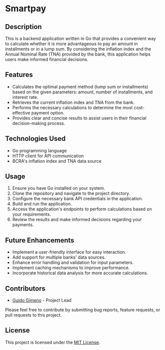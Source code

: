 # Smartpay

## Description

This is a backend application written in Go that provides a convenient way to calculate whether it is more advantageous to pay an amount in installments or in a lump sum. By considering the inflation index and the Annual Nominal Rate (TNA) provided by the bank, this application helps users make informed financial decisions.

## Features

- Calculates the optimal payment method (lump sum or installments) based on the given parameters: amount, number of installments, and interest rate.
- Retrieves the current inflation index and TNA from the bank.
- Performs the necessary calculations to determine the most cost-effective payment option.
- Provides clear and concise results to assist users in their financial decision-making process.

## Technologies Used

- Go programming language
- HTTP client for API communication
- BCRA's inflation index and TNA data source

## Usage

1. Ensure you have Go installed on your system.
2. Clone the repository and navigate to the project directory.
3. Configure the necessary bank API credentials in the application.
4. Build and run the application.
5. Access the application's endpoints to perform calculations based on your requirements.
6. Review the results and make informed decisions regarding your payments.

## Future Enhancements

- Implement a user-friendly interface for easy interaction.
- Add support for multiple banks' data sources.
- Enhance error handling and validation for input parameters.
- Implement caching mechanisms to improve performance.
- Incorporate historical data analysis for more accurate calculations.

## Contributors

- [Guido Gimeno](https://github.com/guidogimeno) - Project Lead

Please feel free to contribute by submitting bug reports, feature requests, or pull requests to this project.

## License

This project is licensed under the [MIT License](LICENSE).
